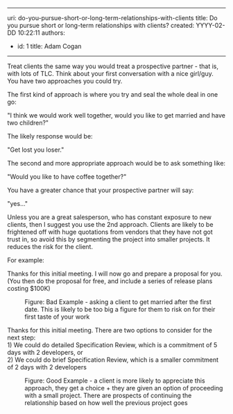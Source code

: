 

---
uri: do-you-pursue-short-or-long-term-relationships-with-clients
title: Do you pursue short or long-term relationships with clients?
created: YYYY-02-DD 10:22:11
authors:
  - id: 1
    title: Adam Cogan
---




<span class='intro'> ​​Treat clients the same way you would treat a prospective partner - that is, with lots of TLC. Think about your first conversation with a nice girl/guy. You have two approaches you could try. 
<br> </span>


  <p>The first kind of approach is where you try and seal the whole deal in one go&#58; </p><p class="ssw15-rteElement-GreyBox">&quot;I think we would work well together, would you like to get married and have two children?&quot;</p>
<p>The likely response would be&#58; </p><p class="ssw15-rteElement-GreyBox">&quot;Get lost you loser.&quot;</p>
<p>The second and more appropriate approach would be to ask something like&#58; </p><p class="ssw15-rteElement-GreyBox">​&quot;Would you like to have coffee together?&quot;</p>
<p>You have a greater chance that&#160;your prospective partner will say&#58;</p><p class="ssw15-rteElement-GreyBox">&quot;yes...&quot;<br></p>
<p>Unless you are a great salesperson, who has constant exposure to new clients, then I suggest you use the 2nd approach. Clients are likely to be frightened off with huge quotations from vendors that they&#160;have not got trust in, so avoid this by segmenting the project into smaller projects. It reduces the risk for the client.</p>
<p>For example&#58;</p>
<div>
<p class="ssw15-rteElement-GreyBox">Thanks for this initial meeting. I will&#160;now go and prepare a proposal for you. <br>(You then do the proposal for free, and include a series of release plans costing $100K)</p>
</div>
<dl> <dd class="ssw15-rteElement-FigureBad">Figure&#58; Bad Example - asking a client to get married after the first date. This is likely to be too big a figure for them to risk on for their first taste of your work </dd> </dl>
<div>
<p class="ssw15-rteElement-GreyBox">Thanks for this initial meeting. There are two options to consider for the next step&#58;<br>1) We could do detailed Specification Review, which is a commitment of 5 days with&#160;2 developers, or<br>2) We could do brief Specification Review, which is a smaller commitment of 2 days with&#160;2 developers&#160;<br></p>
</div>
<dl> <dd class="ssw15-rteElement-FigureGood">Figure&#58; Good Example - a client is more likely to appreciate this approach, they get a choice + they are given an option of proceeding with a small project. There are prospects of continuing the relationship based on how well the previous project goes </dd> </dl>
<p><strong></strong>&#160;</p>



